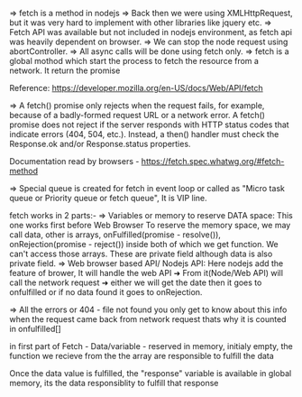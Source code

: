 => fetch is a method in nodejs
=> Back then we were using XMLHttpRequest, but it was very hard to implement with other libraries like jquery etc.
=> Fetch API was available but not included in nodejs environment, as fetch api was heavily dependent on browser.
=> We can stop the node request using abortController.
=> All async calls will be done using fetch only.
=> fetch is a global mothod which start the process to fetch the resource from a network. It return the promise

Reference: https://developer.mozilla.org/en-US/docs/Web/API/fetch

=> A fetch() promise only rejects when the request fails, for example, because of a badly-formed request URL or a network error. A fetch() promise does not reject if the server responds with HTTP status codes that indicate errors (404, 504, etc.). Instead, a then() handler must check the Response.ok and/or Response.status properties.

Documentation read by browsers - https://fetch.spec.whatwg.org/#fetch-method

=> Special queue is created for fetch in event loop or called as "Micro task queue or Priority queue or fetch queue", It is VIP line.

fetch works in 2 parts:-
=> Variables or memory to reserve DATA space: This one works first before Web Browser To reserve the memory space, we may call data, other is arrays, onFulfilled(promise - resolve()), onRejection(promise - reject()) inside both of which we get function. We can't access those arrays. These are private field although data is also private field.
=> Web browser based API/ Nodejs API: Here nodejs add the feature of brower, It will handle the web API ➜ From it(Node/Web API) will call the network request ➜ either we will get the date then it goes to onfulfilled or if no data found it goes to onRejection.

=> All the errors or 404 - file not found you only get to know about this info when the request came back from network request thats why it is counted in onfulfilled[]

in first part of Fetch - Data/variable - reserved in memory, initialy empty, the function we recieve from the the array are responsible to fulfill the data

Once the data value is fulfilled, the "response" variable is available in global memory, its the data responsiblity to fulfill that response
